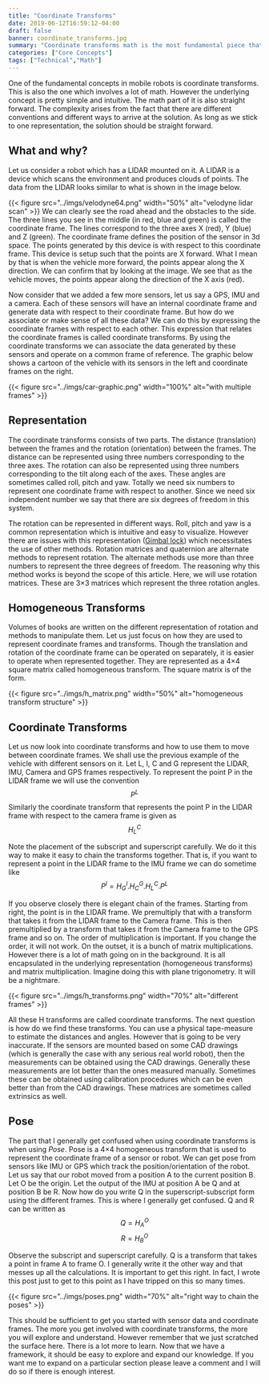 ```yaml
---
title: "Coordinate Transforms"
date: 2019-06-12T16:59:12-04:00
draft: false
banner: coordinate_transforms.jpg
summary: "Coordinate transforms math is the most fundamental piece that needs to be understood in robotics if you want to use any sensors specifically cameras."
categories: ["Core Concepts"]
tags: ["Technical","Math"]
---
```

One of the fundamental concepts in mobile robots is coordinate transforms. This is also the one which involves a lot of math. However the underlying concept is pretty simple and intuitive. The math part of it is also straight forward. The complexity arises from the fact that there are different conventions and different ways to arrive at the solution. As long as we stick to one representation, the solution should be straight forward.

## What and why?
Let us consider a robot which has a LIDAR mounted on it. A LIDAR is a device which scans the environment and produces clouds of points. The data from the LIDAR looks similar to what is shown in the image below.

{{< figure src="../imgs/velodyne64.png" width="50%" alt="velodyne lidar scan" >}}
We can clearly see the road ahead and the obstacles to the side. The three lines you see in the middle (in red, blue and green) is called the coordinate frame. The lines correspond to the three axes X (red), Y (blue) and Z (green). The coordinate frame defines the position of the sensor in 3d space. The points generated by this device is with respect to this coordinate frame. This device is setup such that the points are X forward. What I mean by that is when the vehicle more forward, the points appear along the X direction. We can confirm that by looking at the image. We see that as the vehicle moves, the points appear along the direction of the X axis (red).

Now consider that we added a few more sensors, let us say a GPS, IMU and a camera. Each of these sensors will have an internal coordinate frame and generate data with respect to their coordinate frame. But how do we associate or make sense of all these data? We can do this by expressing the coordinate frames with respect to each other. This expression that relates the coordinate frames is called coordinate transforms. By using the coordinate transforms we can  associate the data generated by these sensors and operate on a common frame of reference. The graphic below shows a cartoon of the vehicle with its sensors in the left and coordinate frames on the right.

{{< figure src="../imgs/car-graphic.png" width="100%" alt="with multiple frames" >}}

## Representation
The coordinate transforms consists of two parts. The distance (translation) between the frames and the rotation (orientation) between the frames. The distance can be represented using three numbers corresponding to the three axes. The rotation can also be represented using three numbers corresponding to the tilt along each of the axes. These angles are sometimes called roll, pitch and yaw. Totally we need six numbers to represent one coordinate frame with respect to another. Since we need six independent number we say that there are six degrees of freedom in this system.

The rotation can be represented in different ways. Roll, pitch and yaw is a common representation which is intuitive and easy to visualize. However there are issues with this representation ([Gimbal lock](https://en.wikipedia.org/wiki/Gimbal_lock)) which necessitates the use of other methods. Rotation matrices and quaternion are alternate methods to represent rotation. The alternate methods use more than three numbers to represent the three degrees of freedom. The reasoning why this method works is beyond the scope of this article. Here, we will use rotation matrices. These are 3×3 matrices which represent the three rotation angles.

## Homogeneous Transforms
Volumes of books are written on the different representation of rotation and methods to manipulate them. Let us just focus on how they are used to represent coordinate frames and transforms. Though the translation and rotation of the coordinate frame can be operated on separately, it is easier to operate when represented together. They are represented as a 4×4 square matrix called homogeneous transform. The square matrix is of the form.  

{{< figure src="../imgs/h_matrix.png" width="50%" alt="homogeneous transform structure" >}}

## Coordinate Transforms
Let us now look into coordinate transforms and how to use them to move between coordinate frames. We shall use the previous example of the vehicle with different sensors on it. Let L, I, C and G represent the LIDAR, IMU, Camera and GPS frames respectively. To represent the point P in the LIDAR frame we will use the convention  
$$P^L$$
Similarly the coordinate transform that represents the point P in the LIDAR frame with respect to the camera frame is given as  
$$H^C_L$$

Note the placement of the subscript and superscript carefully. We do it this way to make it easy to chain the transforms together. That is, if you want to represent a point in the LIDAR frame to the IMU frame we can do sometime like  
$$P^I = H^I_G . H^G_C . H^C_L . P^L$$

If you observe closely there is elegant chain of the frames. Starting from right, the point is in the LIDAR frame. We premultiply that with a transform that takes it from the LIDAR frame to the Camera frame. This is then premultiplied by a transform that takes it from the Camera frame to the GPS frame and so on. The order of multiplication is important. If you change the order, it will not work. On the outset, it is a bunch of matrix multiplications. However there is a lot of math going on in the background. It is all encapsulated in the underlying representation (homogeneous transforms) and matrix multiplication. Imagine doing this with plane trigonometry. It will be a nightmare.

{{< figure src="../imgs/h_transforms.png" width="70%" alt="different frames" >}}

All these H transforms are called coordinate transforms. The next question is how do we find these transforms. You can use a physical tape-measure to estimate the distances and angles. However that is going to be very inaccurate. If the sensors are mounted based on some CAD drawings (which is generally the case with any serious real world robot), then the measurements can be obtained using the CAD drawings. Generally these measurements are lot better than the ones measured manually. Sometimes these can be obtained using calibration procedures which can be even better than from the CAD drawings. These matrices are sometimes called extrinsics as well.

## Pose
The part that I generally get confused when using coordinate transforms is when using _Pose_. Pose is a 4×4 homogeneous transform that is used to represent the coordinate frame of a sensor or robot. We can get pose from sensors like IMU or GPS which track the position/orientation of the robot. Let us say that our robot moved from a position A to the current position B. Let O be the origin. Let the output of the IMU at position A be Q and at position B be R. Now how do you write Q in the superscript-subscript form using the different frames. This is where I generally get confused. Q and R can be written as  
$$ Q = H^O_A$$
$$ R = H^O_B$$

Observe the subscript and superscript carefully. Q is a transform that takes a point in frame A to frame O. I generally write it the other way and that messes up all the calculations. It is important to get this right. In fact, I wrote this post just to get to this point as I have tripped on this so many times.

{{< figure src="../imgs/poses.png" width="70%" alt="right way to chain the poses" >}}

This should be sufficient to get you started with sensor data and coordinate frames. The more you get involved with coordinate transforms, the more you will explore and understand.  However remember that we just scratched the surface here. There is a lot more to learn. Now that we have a framework, it should be easy to explore and expand our knowledge. If you want me to expand on a particular section please leave a comment and I will do so if there is enough interest.
